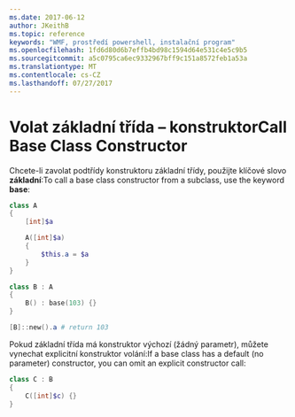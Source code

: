 ```yaml
---
ms.date: 2017-06-12
author: JKeithB
ms.topic: reference
keywords: "WMF, prostředí powershell, instalační program"
ms.openlocfilehash: 1fd6d80d6b7effb4bd98c1594d64e531c4e5c9b5
ms.sourcegitcommit: a5c0795ca6ec9332967bff9c151a8572feb1a53a
ms.translationtype: MT
ms.contentlocale: cs-CZ
ms.lasthandoff: 07/27/2017
---
```

# <a name="call-base-class-constructor"></a><span data-ttu-id="0e1e8-102">Volat základní třída – konstruktor</span><span class="sxs-lookup"><span data-stu-id="0e1e8-102">Call Base Class Constructor</span></span>

<span data-ttu-id="0e1e8-103">Chcete-li zavolat podtřídy konstruktoru základní třídy, použijte klíčové slovo **základní**:</span><span class="sxs-lookup"><span data-stu-id="0e1e8-103">To call a base class constructor from a subclass, use the keyword **base**:</span></span>

```powershell
class A 
{
    [int]$a

    A([int]$a)
    {
        $this.a = $a
    }
}

class B : A
{
    B() : base(103) {}
}

[B]::new().a # return 103
```

<span data-ttu-id="0e1e8-104">Pokud základní třída má konstruktor výchozí (žádný parametr), můžete vynechat explicitní konstruktor volání:</span><span class="sxs-lookup"><span data-stu-id="0e1e8-104">If a base class has a default (no parameter) constructor, you can omit an explicit constructor call:</span></span>

```powershell
class C : B
{
    C([int]$c) {}
}
```

